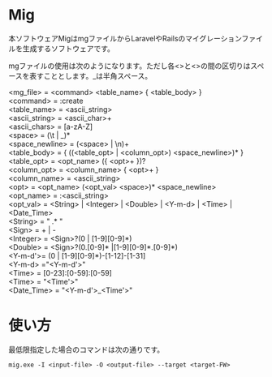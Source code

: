 # Mig
本ソフトウェアMigはmgファイルからLaravelやRailsのマイグレーションファイルを生成するソフトウェアです。

mgファイルの使用は次のようになります。ただし各\<\>と\<\>の間の区切りはスペースを表すこととします。\_は半角スペース。

\<mg_file\> = \<command\> \<table_name\> { \<table_body\> }<br/>
\<command\> = :create<br/>
\<table_name\> = \<ascii_string\><br/>
\<ascii_string\> = \<ascii_char\>+<br/>
\<ascii_chars\> = [a-zA-Z]<br/>
\<space\> = (\t | \_)\* <br/>
\<space_newline\> = (\<space\> | \n)+<br/>
\<table_body\> = { ((\<table_opt\> | \<column_opt\>) \<space_newline\>)\* }<br/>
\<table_opt\> = \<opt_name\> ({ \<opt\>+ })?<br/>
\<column_opt\> = \<column_name\> { \<opt\>+ }<br/>
\<column_name\> = \<ascii_string\><br/>
\<opt\> = \<opt_name\> (\<opt_val\> \<space\>)\*  \<space_newline\><br/>
\<opt_name\> = :\<ascii_string\><br/>
\<opt_val\> = \<String\> | \<Integer\> | \<Double\> | \<Y-m-d\> | \<Time\> | \<Date_Time\> <br/>
\<String\> = " .\*  "<br/>
\<Sign\> = \+ | -<br/>
\<Integer\> = \<Sign\>?(0 | [1-9][0-9]\*)<br/>
\<Double\> = \<Sign\>?(0\.[0-9]\* |[1-9][0-9]\*\.[0-9]\*)<br/>
\<Y-m-d'\>= (0 | [1-9][0-9]\*)-[1-12]-[1-31]<br/>
\<Y-m-d\> ="\<Y-m-d'\>"<br/>
\<Time\> = [0-23]:[0-59]:[0-59]<br/>
\<Time\> = "\<Time'\>"<br/>
\<Date_Time\> = "\<Y-m-d'\>\_\<Time'\>"<br/>

# 使い方
最低限指定した場合のコマンドは次の通りです。

```mig.exe -I <input-file> -O <output-file> --target <target-FW>```
